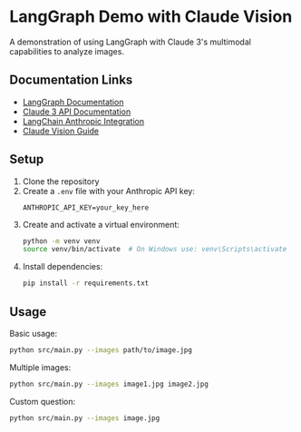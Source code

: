 # LangGraph Demo with Claude Vision

A demonstration of using LangGraph with Claude 3's multimodal capabilities to analyze images.

## Documentation Links
- [LangGraph Documentation](https://python.langchain.com/docs/langgraph)
- [Claude 3 API Documentation](https://docs.anthropic.com/claude/docs)
- [LangChain Anthropic Integration](https://python.langchain.com/docs/integrations/chat/anthropic)
- [Claude Vision Guide](https://docs.anthropic.com/claude/docs/vision)

## Setup

1. Clone the repository
2. Create a `.env` file with your Anthropic API key:
   ```
   ANTHROPIC_API_KEY=your_key_here
   ```
3. Create and activate a virtual environment:
   ```bash
   python -m venv venv
   source venv/bin/activate  # On Windows use: venv\Scripts\activate
   ```
4. Install dependencies:
   ```bash
   pip install -r requirements.txt
   ```

## Usage

Basic usage:
```bash
python src/main.py --images path/to/image.jpg
```

Multiple images:
```bash
python src/main.py --images image1.jpg image2.jpg
```

Custom question:
```bash
python src/main.py --images image.jpg
```